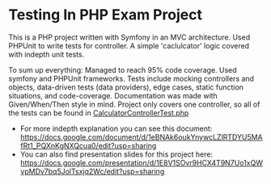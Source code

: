 # Testing In PHP Exam Project
This is a PHP project written with Symfony in an MVC architecture. Used PHPUnit to write tests for controller. A simple 'caclulcator' logic covered with indepth unit tests.

To sum up everything: Managed to reach 95% code coverage. Used symfony and PHPUnit frameworks. Tests include mocking controllers and objects, data-driven tests (data providers), edge cases, static function situations, and code-coverage. Documentation was made with Given/When/Then style in mind. Project only covers one controller, so all of the tests can be found in [CalculatorControllerTest.php](https://github.com/Armandulis/Testing-In-PHP-Exam-Project/blob/main/tests/Contorllers/CalculatorControllerTest.php)

 - For more indepth explanation you can see this document: https://docs.google.com/document/d/1eBNAk6oukYnywcLZlRTDYU5MAfRt1_PQXnKgNXQcua0/edit?usp=sharing
 - You can also find presentation slides for this project here: https://docs.google.com/presentation/d/1E8V1SOvr9HCX4T9N7Uo1xQWvpMDv7bq5JolTsxjq2Wc/edit?usp=sharing

